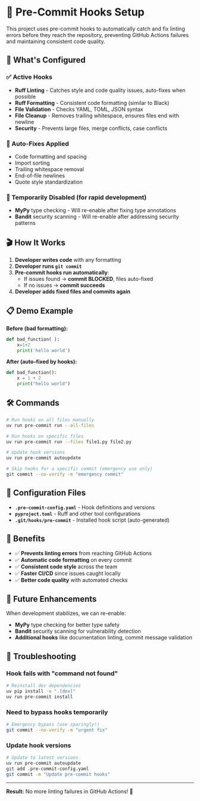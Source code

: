 # 🎯 Pre-Commit Hooks Setup

This project uses pre-commit hooks to automatically catch and fix linting errors before they reach the repository, preventing GitHub Actions failures and maintaining consistent code quality.

## 🚀 What's Configured

### ✅ Active Hooks
- **Ruff Linting** - Catches style and code quality issues, auto-fixes when possible
- **Ruff Formatting** - Consistent code formatting (similar to Black)
- **File Validation** - Checks YAML, TOML, JSON syntax
- **File Cleanup** - Removes trailing whitespace, ensures files end with newline
- **Security** - Prevents large files, merge conflicts, case conflicts

### 🔄 Auto-Fixes Applied
- Code formatting and spacing
- Import sorting
- Trailing whitespace removal
- End-of-file newlines
- Quote style standardization

### 🚫 Temporarily Disabled (for rapid development)
- **MyPy** type checking - Will re-enable after fixing type annotations
- **Bandit** security scanning - Will re-enable after addressing security patterns

## 🎬 How It Works

1. **Developer writes code** with any formatting
2. **Developer runs `git commit`**
3. **Pre-commit hooks run automatically**:
   - If issues found → **commit BLOCKED**, files auto-fixed
   - If no issues → **commit succeeds**
4. **Developer adds fixed files and commits again**

## 📋 Demo Example

**Before (bad formatting):**
```python
def bad_function( ):
    x=1+2
    print('hello world')
```

**After (auto-fixed by hooks):**
```python
def bad_function():
    x = 1 + 2
    print("hello world")
```

## 🛠 Commands

```bash
# Run hooks on all files manually
uv run pre-commit run --all-files

# Run hooks on specific files
uv run pre-commit run --files file1.py file2.py

# Update hook versions
uv run pre-commit autoupdate

# Skip hooks for a specific commit (emergency use only)
git commit --no-verify -m "emergency commit"
```

## 🔧 Configuration Files

- **`.pre-commit-config.yaml`** - Hook definitions and versions
- **`pyproject.toml`** - Ruff and other tool configurations
- **`.git/hooks/pre-commit`** - Installed hook script (auto-generated)

## 🎯 Benefits

- ✅ **Prevents linting errors** from reaching GitHub Actions
- ✅ **Automatic code formatting** on every commit
- ✅ **Consistent code style** across the team
- ✅ **Faster CI/CD** since issues caught locally
- ✅ **Better code quality** with automated checks

## 🔮 Future Enhancements

When development stabilizes, we can re-enable:
- **MyPy** type checking for better type safety
- **Bandit** security scanning for vulnerability detection
- **Additional hooks** like documentation linting, commit message validation

## 🚨 Troubleshooting

### Hook fails with "command not found"
```bash
# Reinstall dev dependencies
uv pip install -e ".[dev]"
uv run pre-commit install
```

### Need to bypass hooks temporarily
```bash
# Emergency bypass (use sparingly!)
git commit --no-verify -m "urgent fix"
```

### Update hook versions
```bash
# Update to latest versions
uv run pre-commit autoupdate
git add .pre-commit-config.yaml
git commit -m "Update pre-commit hooks"
```

---

**Result:** No more linting failures in GitHub Actions! 🎉
